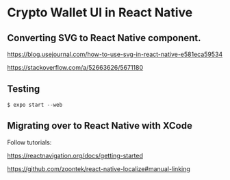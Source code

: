 
# Crypto Wallet UI in React Native


## Converting SVG to React Native component.

https://blog.usejournal.com/how-to-use-svg-in-react-native-e581eca59534

https://stackoverflow.com/a/52663626/5671180

## Testing

```console
$ expo start --web
```

## Migrating over to React Native with XCode

Follow tutorials:

https://reactnavigation.org/docs/getting-started

https://github.com/zoontek/react-native-localize#manual-linking
